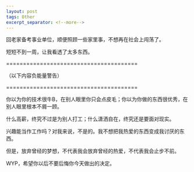```yaml
---
layout: post
tags: Other
excerpt_separator: <!--more-->
---
```


回老家备考事业单位，顺便照顾一些家里事，不想再在社会上闯荡了。

短短不到一周，让我看透了太多东西。

=======================================

（以下内容负能量警告）

=======================================

<!--more-->

你以为你的技术很牛B，在别人眼里你只会点皮毛；你以为你做的东西很优秀，在别人眼里根本不屑一顾。

什么高薪，终究不过是为别人打工；什么潇洒自在，终究还是要面对现实。

兴趣能当作工作吗？对我来说，不是的。我不想把我热爱的东西变成我讨厌的东西。

但是，放弃曾经的梦想，不代表我会放弃曾经的热爱，不代表我会止步不前。

WYP，希望你以后不要后悔你今天做出的决定。
